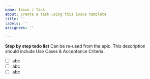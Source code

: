 ```yaml
---
name: Issue / Task
about: Create a task using this issue template
title: ''
labels: ''
assignees: ''

---
```


**Step by step todo list**
Can be re-used from the epic. This description should include Use Cases & Acceptance Criteria.
- [ ] abc
- [ ] abc
- [ ] abc

